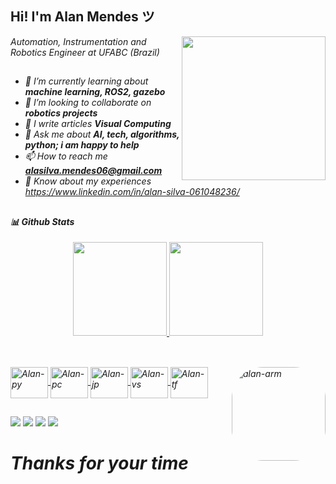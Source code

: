  ## Hi! I'm Alan Mendes ツ
 
<img align='right' src="https://media.giphy.com/media/M9gbBd9nbDrOTu1Mqx/giphy.gif" width="230">
<p><em>Automation, Instrumentation and Robotics Engineer at UFABC (Brazil)
  
##
- 🔭 I’m currently learning about **machine learning, ROS2, gazebo**
- 🌱 I’m looking to collaborate on **robotics projects**
- 📝 I write articles **Visual Computing** 
- 💬 Ask me about **AI, tech, algorithms, python; i am happy to help**
- 📫 How to reach me **alasilva.mendes06@gmail.com**
- 📄 Know about my experiences https://www.linkedin.com/in/alan-silva-061048236/
  
 ##
  
#### 📊 **Github Stats**
<div align="center">
  <a href="https://github.com/alans96">
  <img height="150em" src="https://github-readme-stats.vercel.app/api?username=alans96&show_icons=true&theme=dracula&include_all_commits=true&count_private=true"/>
  <img height="150em" src="https://github-readme-stats.vercel.app/api/top-langs/?username=alans96&layout=compact&langs_count=7&theme=dracula"/>
</div>
  
##
  
</div>
<div style="display: inline_block"><br>
  <img align="center" alt="Alan-py" height="50" width="60" src="https://cdn.jsdelivr.net/gh/devicons/devicon/icons/python/python-original-wordmark.svg">
  <img align="center" alt="Alan-pc" height="50" width="60" src="https://cdn.jsdelivr.net/gh/devicons/devicon/icons/pycharm/pycharm-original.svg">
  <img align="center" alt="Alan-jp" height="50" width="60" src="https://cdn.jsdelivr.net/gh/devicons/devicon/icons/jupyter/jupyter-original-wordmark.svg">
  <img align="center" alt="Alan-vs" height="50" width="60" src="https://cdn.jsdelivr.net/gh/devicons/devicon/icons/visualstudio/visualstudio-plain.svg">
  <img align="center" alt="Alan-tf" height="50" width="60" src="https://cdn.jsdelivr.net/gh/devicons/devicon/icons/tensorflow/tensorflow-original.svg">
  <img align="right" alt="alan-arm" height="150" style="border-radius:50px;" src="https://media0.giphy.com/media/26DNc9KWmxRd8nkUU/giphy.gif?cid=790b7611694ec5b1db5bb2ae2d444fedccad8c18ffa4e4a5&rid=giphy.gif&ct=g">
</div>
 
  ##
 
<div>
    <a href="https://www.youtube.com/channel/UCKX4V-xvG6gx9wlauXSA8CA" target="_blank"><img src="https://img.shields.io/badge/YouTube-FF0000?style=for-the-badge&logo=youtube&logoColor=white" target="_blank"></a>
    <a href="https://www.instagram.com/alan96_s/" target="_blank"><img src="https://img.shields.io/badge/-Instagram-%23E4405F?style=for-the-badge&logo=instagram&logoColor=white" target="_blank"></a>
    <a href="https://www.linkedin.com/in/alan-silva-061048236/" target="_blank"><img src="https://img.shields.io/badge/-LinkedIn-%230077B5?style=for-the-badge&logo=linkedin&logoColor=white" target="_blank"></a>
    <a href = "alasilva.mendes06@gmail.com"><img src="https://img.shields.io/badge/-Gmail-%23333?style=for-the-badge&logo=gmail&logoColor=white" target="_blank"></a> 
</div>

  # _Thanks for your time_
 
